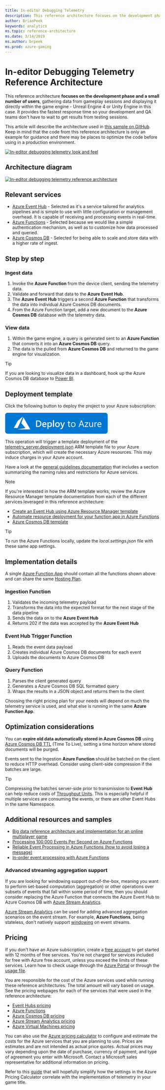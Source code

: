 ```yaml
---
title: In-editor Debugging Telemetry
description: This reference architecture focuses on the development phase and a small number of users, gathering data from gameplay sessions and displaying it directly within the game engine.
author: BrianPeek
keywords: analytics 
ms.topic: reference-architecture
ms.date: 3/14/2019
ms.author: brpeek
ms.prod: azure-gaming
---
```


# In-editor Debugging Telemetry Reference Architecture

This reference architecture **focuses on the development phase and a small number of users**, gathering data from gameplay sessions and displaying it directly within the game engine - Unreal Engine 4 or Unity Engine in this case. It provides the fastest response time so your development and QA teams don't have to wait to get results from testing sessions.

This article will describe the architecture used in [this sample on GitHub](https://github.com/Azure-Samples/gaming-in-editor-telemetry). Keep in mind that the code from this reference architecture is only an example for guidance and there may be places to optimize the code before using in a production environment.

[![In-editor debugging telemetry look and feel](media/analytics/analytics-in-editor-telemetry.png)](media/analytics/analytics-in-editor-telemetry.png)

## Architecture diagram

[![In-editor debugging telemetry reference architecture](media/analytics/analytics-in-editor-debugging-telemetry.png)](media/analytics/analytics-in-editor-debugging-telemetry.png)

## Relevant services

- [Azure Event Hub](https://azure.microsoft.com/services/event-hubs/) - Selected as it's a service tailored for analytics pipelines and is simple to use with little configuration or management overhead. It is capable of receiving and processing events in real-time.
- [Azure Functions](https://azure.microsoft.com/services/functions/) - Selected because we would like a simple authentication mechanism, as well as to customize how data processed and queried.  
- [Azure Cosmos DB](https://azure.microsoft.com/services/cosmos-db/) - Selected for being able to scale and store data with a higher rate of ingest.

## Step by step

### Ingest data

1. Invoke the **Azure Function** from the device client, sending the telemetry data.
2. Validate and forward that data to the **Azure Event Hub**.
3. The **Azure Event Hub** triggers a second **Azure Function** that transforms the data into individual Azure Cosmos DB documents.
4. From the Azure Function target, add a new document to the **Azure Cosmos DB** database with the telemetry data.

### View data

1. Within the game engine, a query is generated sent to an **Azure Function** that converts it into an **Azure Cosmos DB** query.
1. The data is the pulled from **Azure Cosmos DB** and returned to the game engine for visualization.

> [!TIP]
> If you are looking to visualize data in a dashboard, hook up the Azure Cosmos DB database to [Power BI](https://docs.microsoft.com/azure/cosmos-db/powerbi-visualize).

## Deployment template

Click the following button to deploy the project to your Azure subscription:

[![Deploy to Azure](media/deploytoazure.svg)](https://aka.ms/arm-gaming-in-editor-telemetry)

This operation will trigger a template deployment of the [telemetry_server.deployment.json](https://github.com/Azure-Samples/gaming-in-editor-telemetry/blob/master/Deployment/telemetry_server.deployment.json) ARM template file to your Azure subscription, which will create the necessary Azure resources. This may induce charges in your Azure account.

Have a look at the [general guidelines documentation](./general-guidelines.md#naming-conventions) that includes a section summarizing the naming rules and restrictions for Azure services.

>[!NOTE]
> If you're interested in how the ARM template works, review the Azure Resource Manager template documentation from each of the different services leveraged in this reference architecture:
>
> - [Create an Event Hub using Azure Resource Manager template](https://docs.microsoft.com/azure/event-hubs/event-hubs-resource-manager-namespace-event-hub)
> - [Automate resource deployment for your function app in Azure Functions](https://docs.microsoft.com/azure/azure-functions/functions-infrastructure-as-code)
> - [Azure Cosmos DB template](https://docs.microsoft.com/azure/templates/microsoft.documentdb/databaseaccounts)

>[!TIP]
> To run the Azure Functions locally, update the *local.settings.json* file with these same app settings.

## Implementation details

A single [Azure Function App](https://docs.microsoft.com/azure/azure-functions/functions-create-first-azure-function) should contain all the functions shown above and can share the same [Hosting Plan](https://docs.microsoft.com/azure/azure-functions/functions-scale).  

### Ingestion Function

1. Validates the incoming telemetry payload
1. Transforms the data into the expected format for the next stage of the data pipeline
1. Sends the data on to the **Azure Event Hub**
1. Returns 202 if the data was accepted by the **Azure Event Hub**

### Event Hub Trigger Function

1. Reads the event data payload
1. Creates individual Azure Cosmos DB documents for each event
1. Uploads the documents to Azure Cosmos DB

### Query Function

1. Parses the client generated query
1. Generates a Azure Cosmos DB SQL formatted query
1. Wraps the results in a JSON object and returns them to the client

Choosing the right pricing plan for your needs will depend on much the telemetry service is used, and what else is running in the same **Azure Function App**.

## Optimization considerations

You can **expire old data automatically stored in Azure Cosmos DB** using [Azure Cosmos DB TTL](https://docs.microsoft.com/azure/cosmos-db/time-to-live) (Time To Live), setting a time horizon where stored documents will be purged.

Events sent to the Ingestion **Azure Function** should be batched on the client to reduce HTTP overhead.  Consider using client-side compression if the batches are large.
>[!TIP]
> Compressing the batches server-side prior to transmission to **Event Hub** can help reduce costs of [Throughput Units](https://docs.microsoft.com/azure/event-hubs/event-hubs-faq#throughput-units).  This is especially helpful if multiple services are consuming the events, or there are other Event Hubs in the same Namespace.

## Additional resources and samples

- [Big data reference architecture and implementation for an online multiplayer game](https://github.com/dgkanatsios/GameAnalyticsEventHubFunctionsCosmosDatalake)
- [Processing 100,000 Events Per Second on Azure Functions](https://blogs.msdn.microsoft.com/appserviceteam/2017/09/19/processing-100000-events-per-second-on-azure-functions/)
- [Reliable Event Processing in Azure Functions (how to avoid losing a message)](https://hackernoon.com/reliable-event-processing-in-azure-functions-37054dc2d0fc)
- [In-order event processing with Azure Functions](https://medium.com/@jeffhollan/in-order-event-processing-with-azure-functions-bb661eb55428)

### Advanced streaming aggregation support

If you are looking for windowing support out-of-the-box, meaning you want to perform set-based computation (aggregation) or other operations over subsets of events that fall within some period of time, then you should consider replacing the Azure Function that connects the Azure Event Hub to Azure Cosmos DB with [Azure Stream Analytics](https://docs.microsoft.com/stream-analytics-query/windowing-azure-stream-analytics).

[Azure Stream Analytics](https://docs.microsoft.com/stream-analytics-query/windowing-azure-stream-analytics) can be used for adding advanced aggregation scenarios on the event stream.  For example, **Azure Functions**, being stateless, don't natively support [windowing](https://docs.microsoft.com/azure/stream-analytics/stream-analytics-window-functions) on event streams.

## Pricing

If you don't have an Azure subscription, create a [free account](https://aka.ms/azfreegamedev) to get started with 12 months of free services. You're not charged for services included for free with Azure free account, unless you exceed the limits of these services. Learn how to check usage through the [Azure Portal](https://docs.microsoft.com/azure/billing/billing-check-free-service-usage#check-usage-on-the-azure-portal) or through the [usage file](https://docs.microsoft.com/azure/billing/billing-check-free-service-usage#check-usage-through-the-usage-file).

You are responsible for the cost of the Azure services used while running these reference architectures.  The total amount will vary based on usage. See the pricing webpages for each of the services that were used in the reference architecture:

- [Event Hubs pricing](https://azure.microsoft.com/pricing/details/event-hubs/)
- [Azure Functions](https://azure.microsoft.com/pricing/details/functions/)
- [Azure Cosmos DB pricing](https://azure.microsoft.com/pricing/details/cosmos-db/)
- [Azure Stream Analytics pricing](https://azure.microsoft.com/pricing/details/stream-analytics/)
- [Azure Virtual Machines pricing](https://azure.microsoft.com/pricing/details/virtual-machines)

You can also use the [Azure pricing calculator](https://azure.microsoft.com/pricing/calculator/) to configure and estimate the costs for the Azure services that you are planning to use. Prices are estimates and are not intended as actual price quotes. Actual prices may vary depending upon the date of purchase, currency of payment, and type of agreement you enter with Microsoft. Contact a Microsoft sales representative for additional information on pricing.

Refer to this [guide](https://github.com/Azure-Samples/gaming-in-editor-telemetry/blob/master/GTCost_Instructions.md) that will hopefully simplify how the settings in the Azure Pricing Calculator correlate with the implementation of telemetry in your game title.